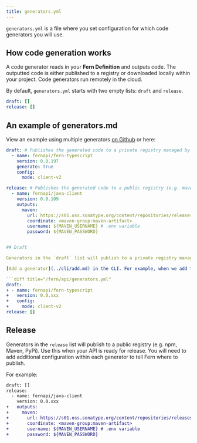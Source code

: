 ```yaml
---
title: generators.yml
---
```


`generators.yml` is a file where you set configuration for which code generators you will use.

## How code generation works

A code generator reads in your **Fern Definition** and outputs code. The outputted code is either published to a registry or downloaded locally within your project. Code generators run remotely in the cloud.

By default, `generators.yml` starts with two empty lists: `draft` and `release`.

```yml title="/fern/api/generators.yml"
draft: []
release: []
```

## An example of generators.md

View an example using multiple generators [on Github](https://github.com/fern-api/fern-examples/blob/main/fern/api/generators.yml) or here:

````yml title="/fern/api/generators.yml"
draft: # Publishes the generated code to a private registry managed by Fern.
  - name: fernapi/fern-typescript
    version: 0.0.197
    generate: true
    config:
      mode: client-v2

release: # Publishes the generated code to a public registry (e.g. maven, npm, pypi).
  - name: fernapi/java-client
    version: 0.0.109
    outputs:
      maven:
        url: https://s01.oss.sonatype.org/content/repositories/releases/
        coordinate: <maven-group:maven-artifact>
        username: ${MAVEN_USERNAME} # .env variable
        password: ${MAVEN_PASSWORD}


## Draft

Generators in the `draft` list will publish to a private registry managed by Fern. Use this when your API is a work-in-progress. By default, code generators you add will show up as a draft.

[Add a generator](../cli/add.md) in the CLI. For example, when we add the `typescript` generator:

```diff title="/fern/api/generators.yml"
draft:
+ - name: fernapi/fern-typescript
+   version: 0.0.xxx
+   config:
+     mode: client-v2
release: []
````

## Release

Generators in the `release` list will publish to a public registry (e.g. npm, Maven, PyPi). Use this when your API is ready for release. You will need to add additional configuration within each generator to tell Fern where to publish.

For example:

```diff title="/fern/api/generators.yml"
draft: []
release:
  - name: fernapi/java-client
    version: 0.0.xxx
+   outputs:
+     maven:
+       url: https://s01.oss.sonatype.org/content/repositories/releases/
+       coordinate: <maven-group:maven-artifact>
+       username: ${MAVEN_USERNAME} # .env variable
+       password: ${MAVEN_PASSWORD}
```
